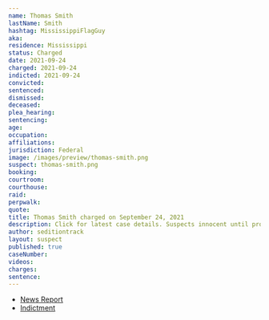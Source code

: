 ```yaml
---
name: Thomas Smith
lastName: Smith
hashtag: MississippiFlagGuy
aka:
residence: Mississippi
status: Charged
date: 2021-09-24
charged: 2021-09-24
indicted: 2021-09-24
convicted:
sentenced:
dismissed:
deceased:
plea_hearing:
sentencing:
age:
occupation:
affiliations:
jurisdiction: Federal
image: /images/preview/thomas-smith.png
suspect: thomas-smith.png
booking:
courtroom:
courthouse:
raid:
perpwalk:
quote:
title: Thomas Smith charged on September 24, 2021
description: Click for latest case details. Suspects innocent until proven guilty.
author: seditiontrack
layout: suspect
published: true
caseNumber:
videos:
charges:
sentence:
---
```


- [News Report](https://www.huffpost.com/entry/trump-capitol-riot-cops_n_615dbe0ae4b069a0b3b84316)
- [Indictment](https://extremism.gwu.edu/sites/g/files/zaxdzs2191/f/Donnie%20Duane%20Wren%20and%20Thomas%20Harlen%20Smith%20Indictment.pdf)
